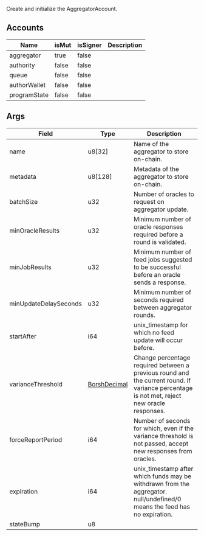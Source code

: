 Create and initialize the AggregatorAccount.

## Accounts
|Name|isMut|isSigner|Description|
|--|--|--|--|
| aggregator | true | false |  |
| authority | false | false |  |
| queue | false | false |  |
| authorWallet | false | false |  |
| programState | false | false |  |
## Args
|Field|Type|Description|
|--|--|--|
| name |  u8[32] | Name of the aggregator to store on-chain. |
| metadata |  u8[128] | Metadata of the aggregator to store on-chain. |
| batchSize |  u32 | Number of oracles to request on aggregator update. |
| minOracleResults |  u32 | Minimum number of oracle responses required before a round is validated. |
| minJobResults |  u32 | Minimum number of feed jobs suggested to be successful before an oracle sends a response. |
| minUpdateDelaySeconds |  u32 | Minimum number of seconds required between aggregator rounds. |
| startAfter |  i64 | unix_timestamp for which no feed update will occur before. |
| varianceThreshold |  [BorshDecimal](/idl/types/BorshDecimal) | Change percentage required between a previous round and the current round. If variance percentage is not met, reject new oracle responses. |
| forceReportPeriod |  i64 | Number of seconds for which, even if the variance threshold is not passed, accept new responses from oracles. |
| expiration |  i64 | unix_timestamp after which funds may be withdrawn from the aggregator. null/undefined/0 means the feed has no expiration. |
| stateBump |  u8 |  |
